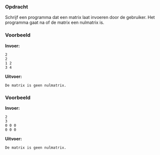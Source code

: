 ### Opdracht
Schrijf een programma dat een matrix laat invoeren door de gebruiker.
Het programma gaat na of de matrix een nulmatrix is.


### Voorbeeld

**Invoer:**

    2
    2
    1 2
    3 4

**Uitvoer:**

    De matrix is geen nulmatrix.

### Voorbeeld

**Invoer:**

    2
    3
    0 0 0
    0 0 0

**Uitvoer:**

    De matrix is geen nulmatrix.
